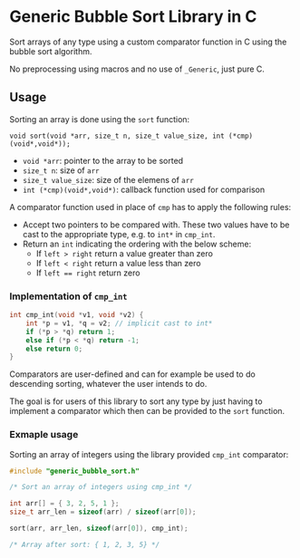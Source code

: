 # Generic Bubble Sort Library in C

Sort arrays of any type using a custom comparator function in C using the bubble sort algorithm.

No preprocessing using macros and no use of `_Generic`, just pure C.

## Usage

Sorting an array is done using the `sort` function:

```
void sort(void *arr, size_t n, size_t value_size, int (*cmp)(void*,void*));
```

* `void *arr`: pointer to the array to be sorted
* `size_t n`: size of `arr`
* `size_t value_size`: size of the elemens of `arr`
* `int (*cmp)(void*,void*)`: callback function used for comparison

A comparator function used in place of `cmp` has to apply the following rules:

* Accept two pointers to be compared with. These two values have to be cast to the appropriate type, e.g. to `int*` in `cmp_int`.
* Return an `int` indicating the ordering with the below scheme:
    - If `left > right` return a value greater than zero
    - If `left < right` return a value less than zero
    - If `left == right` return zero

### Implementation of `cmp_int`

```C
int cmp_int(void *v1, void *v2) {
    int *p = v1, *q = v2; // implicit cast to int*
    if (*p > *q) return 1;
    else if (*p < *q) return -1;
    else return 0;
}
```

Comparators are user-defined and can for example be used to do descending sorting, whatever the user intends to do.

The goal is for users of this library to sort any type by just having to implement a comparator which then can be provided to the `sort` function.

### Exmaple usage

Sorting an array of integers using the library provided `cmp_int` comparator:

```C
#include "generic_bubble_sort.h"

/* Sort an array of integers using cmp_int */

int arr[] = { 3, 2, 5, 1 }; 
size_t arr_len = sizeof(arr) / sizeof(arr[0]);

sort(arr, arr_len, sizeof(arr[0]), cmp_int);

/* Array after sort: { 1, 2, 3, 5} */
```
